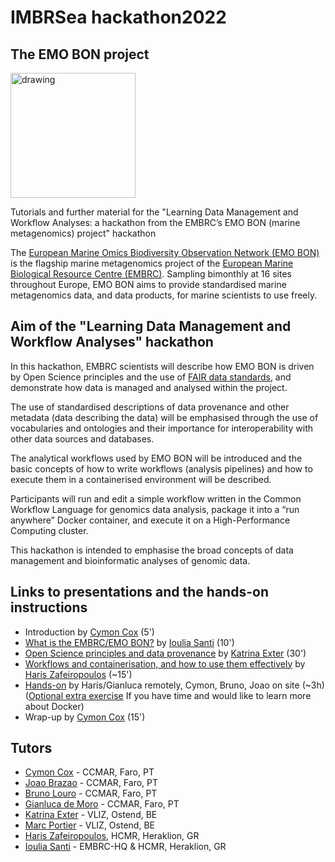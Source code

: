 # IMBRSea hackathon2022

## The EMO BON project

<img src="https://www.embrc.eu/sites/default/files/2021-09/EMO_BON_LOGO_final_Fond_blanc_lettres_aligne%CC%81es_sans_by_embrc.jpg" alt="drawing" width="200"/>

Tutorials and further material for the "Learning Data Management and Workflow Analyses: a hackathon from the EMBRC’s EMO BON (marine metagenomics) project"  hackathon

The [European Marine Omics Biodiversity Observation Network (EMO BON)](https://www.embrc.eu/emo-bon)
is the flagship marine metagenomics project of the [European Marine Biological Resource Centre (EMBRC)](https://embrc.eu/).
Sampling bimonthly at 16 sites throughout Europe, EMO BON aims to provide standardised marine metagenomics data, and data products, for marine scientists to use freely.

## Aim of the "Learning Data Management and Workflow Analyses" hackathon

In this hackathon, EMBRC scientists will describe how EMO BON is driven by Open Science principles and the use of [FAIR data standards](https://www.openaire.eu/how-to-make-your-data-fair), and demonstrate how data is managed and analysed within the project.

The use of standardised descriptions of data provenance and other metadata (data describing the data) will be emphasised through the use of vocabularies and ontologies and their importance for interoperability with other data sources and databases. 

The analytical workflows used by EMO BON will be introduced and the basic concepts of how to write workflows (analysis pipelines) and how to execute them in a containerised environment will be described. 

Participants will run and edit a simple workflow written in the Common Workflow Language for genomics data analysis, package it into a “run anywhere” Docker container, and execute it on a High-Performance Computing cluster. 

This hackathon is intended to emphasise the broad concepts of data management and bioinformatic analyses of genomic data.

## Links to presentations and the hands-on instructions

- Introduction by [Cymon Cox](https://www.ccmar.ualg.pt/users/cymon) (5')
- [What is the EMBRC/EMO BON?](https://docs.google.com/presentation/d/1jnq0UVorBwhv4zQnXcJGINr3mX2mo-OMca5rUW1rXsg/edit#slide=id.g13a86ba458f_2_36) by [Ioulia Santi](https://imbbc.hcmr.gr/user/isanti/) (10')
- [Open Science principles and data provenance](https://docs.google.com/presentation/d/1wJTvFuhTtFfAQ7AR7OXo0lPzYUG54M0vddUIn2-NgrA/edit?usp=sharing) by [Katrina Exter](https://www.vliz.be/en/imis?persid=35548) (30')
- [Workflows and containerisation, and how to use them effectively](https://docs.google.com/presentation/d/1yP4MZ7S8DXM8hPwb5MLmVIeQOccmoU3W_A-xVlUFgGQ/edit?usp=sharing) by [Haris Zafeiropoulos](https://imbbc.hcmr.gr/user/charis-zaf/) (~15')
- [Hands-on](https://github.com/emo-bon/hackathon2022/blob/main/handson_instructions.md) by Haris/Gianluca remotely, Cymon, Bruno, Joao on site (~3h)
  ([Optional extra exercise](https://github.com/emo-bon/hackathon2022/blob/main/Additional_exercise.md) If you have time and would like to learn more about Docker)
- Wrap-up by [Cymon Cox](https://www.ccmar.ualg.pt/users/cymon) (15')
<!-- Exercises - workflow, containerisation, HPC -  - 3 hours -->












## Tutors

- [Cymon Cox](https://www.ccmar.ualg.pt/users/cymon) - CCMAR, Faro, PT
- [Joao Brazao](https://www.ccmar.ualg.pt/en/user/3398) - CCMAR, Faro, PT
- [Bruno Louro](https://www.ccmar.ualg.pt/users/blouro) - CCMAR, Faro, PT
- [Gianluca de Moro](https://www.ccmar.ualg.pt/en/user/676) - CCMAR, Faro, PT
- [Katrina Exter](https://www.vliz.be/en/imis?persid=35548) - VLIZ, Ostend, BE
- [Marc Portier]() - VLIZ, Ostend, BE
- [Haris Zafeiropoulos](https://imbbc.hcmr.gr/user/charis-zaf/), HCMR, Heraklion, GR
- [Ioulia Santi](https://imbbc.hcmr.gr/user/isanti/) - EMBRC-HQ & HCMR, Heraklion, GR


